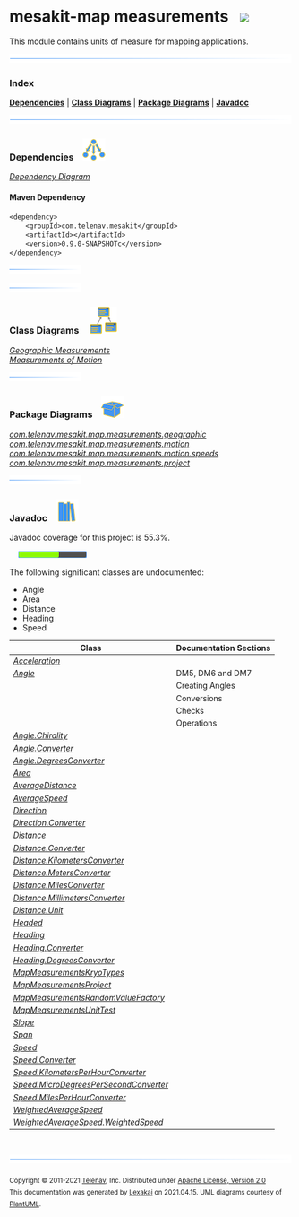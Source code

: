 # mesakit-map measurements &nbsp;&nbsp;![](../../documentation/images/ruler-48.png)

This module contains units of measure for mapping applications.

![](documentation/images/horizontal-line.png)

### Index



[**Dependencies**](#dependencies) | [**Class Diagrams**](#class-diagrams) | [**Package Diagrams**](#package-diagrams) | [**Javadoc**](#javadoc)

![](documentation/images/horizontal-line.png)

### Dependencies <a name="dependencies"></a> &nbsp;&nbsp; ![](documentation/images/dependencies-40.png)

[*Dependency Diagram*](documentation/diagrams/dependencies.svg)

#### Maven Dependency

    <dependency>
        <groupId>com.telenav.mesakit</groupId>
        <artifactId></artifactId>
        <version>0.9.0-SNAPSHOTc</version>
    </dependency>

![](documentation/images/short-horizontal-line.png)

[//]: # (start-user-text)



[//]: # (end-user-text)

![](documentation/images/short-horizontal-line.png)

### Class Diagrams <a name="class-diagrams"></a> &nbsp; &nbsp; ![](documentation/images/diagram-48.png)

[*Geographic Measurements*](documentation/diagrams/diagram-map-measurement-geographic.svg)  
[*Measurements of Motion*](documentation/diagrams/diagram-map-measurement-motion.svg)  

![](documentation/images/short-horizontal-line.png)

### Package Diagrams <a name="package-diagrams"></a> &nbsp;&nbsp; ![](documentation/images/box-40.png)

[*com.telenav.mesakit.map.measurements.geographic*](documentation/diagrams/com.telenav.mesakit.map.measurements.geographic.svg)  
[*com.telenav.mesakit.map.measurements.motion*](documentation/diagrams/com.telenav.mesakit.map.measurements.motion.svg)  
[*com.telenav.mesakit.map.measurements.motion.speeds*](documentation/diagrams/com.telenav.mesakit.map.measurements.motion.speeds.svg)  
[*com.telenav.mesakit.map.measurements.project*](documentation/diagrams/com.telenav.mesakit.map.measurements.project.svg)  

![](documentation/images/short-horizontal-line.png)

### Javadoc <a name="javadoc"></a> &nbsp;&nbsp; ![](documentation/images/books-40.png)

Javadoc coverage for this project is 55.3%.  
  
&nbsp; &nbsp;  ![](documentation/images/meter-60-12.png)

The following significant classes are undocumented:  

- Angle  
- Area  
- Distance  
- Heading  
- Speed

| Class | Documentation Sections |
|---|---|
| [*Acceleration*](https://telenav.github.io/mesakit-data/javadoc/mesakit.map.measurements/com/telenav/mesakit/map/measurements/motion/Acceleration.html) |  |  
| [*Angle*](https://telenav.github.io/mesakit-data/javadoc/mesakit.map.measurements/com/telenav/mesakit/map/measurements/geographic/Angle.html) | DM5, DM6 and DM7 |  
| | Creating Angles |  
| | Conversions |  
| | Checks |  
| | Operations |  
| [*Angle.Chirality*](https://telenav.github.io/mesakit-data/javadoc/mesakit.map.measurements/com/telenav/mesakit/map/measurements/geographic/Angle.Chirality.html) |  |  
| [*Angle.Converter*](https://telenav.github.io/mesakit-data/javadoc/mesakit.map.measurements/com/telenav/mesakit/map/measurements/geographic/Angle.Converter.html) |  |  
| [*Angle.DegreesConverter*](https://telenav.github.io/mesakit-data/javadoc/mesakit.map.measurements/com/telenav/mesakit/map/measurements/geographic/Angle.DegreesConverter.html) |  |  
| [*Area*](https://telenav.github.io/mesakit-data/javadoc/mesakit.map.measurements/com/telenav/mesakit/map/measurements/geographic/Area.html) |  |  
| [*AverageDistance*](https://telenav.github.io/mesakit-data/javadoc/mesakit.map.measurements/com/telenav/mesakit/map/measurements/geographic/AverageDistance.html) |  |  
| [*AverageSpeed*](https://telenav.github.io/mesakit-data/javadoc/mesakit.map.measurements/com/telenav/mesakit/map/measurements/motion/speeds/AverageSpeed.html) |  |  
| [*Direction*](https://telenav.github.io/mesakit-data/javadoc/mesakit.map.measurements/com/telenav/mesakit/map/measurements/geographic/Direction.html) |  |  
| [*Direction.Converter*](https://telenav.github.io/mesakit-data/javadoc/mesakit.map.measurements/com/telenav/mesakit/map/measurements/geographic/Direction.Converter.html) |  |  
| [*Distance*](https://telenav.github.io/mesakit-data/javadoc/mesakit.map.measurements/com/telenav/mesakit/map/measurements/geographic/Distance.html) |  |  
| [*Distance.Converter*](https://telenav.github.io/mesakit-data/javadoc/mesakit.map.measurements/com/telenav/mesakit/map/measurements/geographic/Distance.Converter.html) |  |  
| [*Distance.KilometersConverter*](https://telenav.github.io/mesakit-data/javadoc/mesakit.map.measurements/com/telenav/mesakit/map/measurements/geographic/Distance.KilometersConverter.html) |  |  
| [*Distance.MetersConverter*](https://telenav.github.io/mesakit-data/javadoc/mesakit.map.measurements/com/telenav/mesakit/map/measurements/geographic/Distance.MetersConverter.html) |  |  
| [*Distance.MilesConverter*](https://telenav.github.io/mesakit-data/javadoc/mesakit.map.measurements/com/telenav/mesakit/map/measurements/geographic/Distance.MilesConverter.html) |  |  
| [*Distance.MillimetersConverter*](https://telenav.github.io/mesakit-data/javadoc/mesakit.map.measurements/com/telenav/mesakit/map/measurements/geographic/Distance.MillimetersConverter.html) |  |  
| [*Distance.Unit*](https://telenav.github.io/mesakit-data/javadoc/mesakit.map.measurements/com/telenav/mesakit/map/measurements/geographic/Distance.Unit.html) |  |  
| [*Headed*](https://telenav.github.io/mesakit-data/javadoc/mesakit.map.measurements/com/telenav/mesakit/map/measurements/geographic/Headed.html) |  |  
| [*Heading*](https://telenav.github.io/mesakit-data/javadoc/mesakit.map.measurements/com/telenav/mesakit/map/measurements/geographic/Heading.html) |  |  
| [*Heading.Converter*](https://telenav.github.io/mesakit-data/javadoc/mesakit.map.measurements/com/telenav/mesakit/map/measurements/geographic/Heading.Converter.html) |  |  
| [*Heading.DegreesConverter*](https://telenav.github.io/mesakit-data/javadoc/mesakit.map.measurements/com/telenav/mesakit/map/measurements/geographic/Heading.DegreesConverter.html) |  |  
| [*MapMeasurementsKryoTypes*](https://telenav.github.io/mesakit-data/javadoc/mesakit.map.measurements/com/telenav/mesakit/map/measurements/project/MapMeasurementsKryoTypes.html) |  |  
| [*MapMeasurementsProject*](https://telenav.github.io/mesakit-data/javadoc/mesakit.map.measurements/com/telenav/mesakit/map/measurements/project/MapMeasurementsProject.html) |  |  
| [*MapMeasurementsRandomValueFactory*](https://telenav.github.io/mesakit-data/javadoc/mesakit.map.measurements/com/telenav/mesakit/map/measurements/project/MapMeasurementsRandomValueFactory.html) |  |  
| [*MapMeasurementsUnitTest*](https://telenav.github.io/mesakit-data/javadoc/mesakit.map.measurements/com/telenav/mesakit/map/measurements/project/MapMeasurementsUnitTest.html) |  |  
| [*Slope*](https://telenav.github.io/mesakit-data/javadoc/mesakit.map.measurements/com/telenav/mesakit/map/measurements/geographic/Slope.html) |  |  
| [*Span*](https://telenav.github.io/mesakit-data/javadoc/mesakit.map.measurements/com/telenav/mesakit/map/measurements/geographic/Span.html) |  |  
| [*Speed*](https://telenav.github.io/mesakit-data/javadoc/mesakit.map.measurements/com/telenav/mesakit/map/measurements/motion/Speed.html) |  |  
| [*Speed.Converter*](https://telenav.github.io/mesakit-data/javadoc/mesakit.map.measurements/com/telenav/mesakit/map/measurements/motion/Speed.Converter.html) |  |  
| [*Speed.KilometersPerHourConverter*](https://telenav.github.io/mesakit-data/javadoc/mesakit.map.measurements/com/telenav/mesakit/map/measurements/motion/Speed.KilometersPerHourConverter.html) |  |  
| [*Speed.MicroDegreesPerSecondConverter*](https://telenav.github.io/mesakit-data/javadoc/mesakit.map.measurements/com/telenav/mesakit/map/measurements/motion/Speed.MicroDegreesPerSecondConverter.html) |  |  
| [*Speed.MilesPerHourConverter*](https://telenav.github.io/mesakit-data/javadoc/mesakit.map.measurements/com/telenav/mesakit/map/measurements/motion/Speed.MilesPerHourConverter.html) |  |  
| [*WeightedAverageSpeed*](https://telenav.github.io/mesakit-data/javadoc/mesakit.map.measurements/com/telenav/mesakit/map/measurements/motion/speeds/WeightedAverageSpeed.html) |  |  
| [*WeightedAverageSpeed.WeightedSpeed*](https://telenav.github.io/mesakit-data/javadoc/mesakit.map.measurements/com/telenav/mesakit/map/measurements/motion/speeds/WeightedAverageSpeed.WeightedSpeed.html) |  |  

[//]: # (start-user-text)



[//]: # (end-user-text)

<br/>

![](documentation/images/horizontal-line.png)

<sub>Copyright &#169; 2011-2021 [Telenav](http://telenav.com), Inc. Distributed under [Apache License, Version 2.0](LICENSE)</sub>  
<sub>This documentation was generated by [Lexakai](https://github.com/Telenav/lexakai) on 2021.04.15. UML diagrams courtesy
of [PlantUML](http://plantuml.com).</sub>

